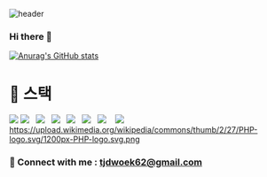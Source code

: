 
![header](https://capsule-render.vercel.app/api?type=slice&color=E3A6AE&height=300&section=header&text=jeon-seongjae&fontColor=d6ace6fontSize=80)
### Hi there 👋
[![Anurag's GitHub stats](https://github-readme-stats.vercel.app/api?username=jeon-seongjae&hide=contribs,stars&show_icons=true&theme=buefy)](https://github.com/anuraghazra/github-readme-stats) 

# :wrench: 스택
<img src="https://camo.githubusercontent.com/9d07c04bdd98c662d5df9d4e1cc1de8446ffeaebca330feb161f1fb8e1188204/68747470733a2f2f696d672e736869656c64732e696f2f62616467652f4a6176615363726970742d4637444631453f7374796c653d666f722d7468652d6261646765266c6f676f3d6a617661736372697074266c6f676f436f6c6f723d626c61636b"/> <img src="https://camo.githubusercontent.com/f3dc139d1f72935e63051e92a842c47c4b040004e3c4edf5430fbf8b3e1a6dd4/68747470733a2f2f696d672e736869656c64732e696f2f62616467652f6e6f64652e6a732532302d2532333333393933332e7376673f267374796c653d666f722d7468652d6261646765266c6f676f3d6e6f64652e6a73266c6f676f436f6c6f723d7768697465"/>&nbsp;&nbsp;&nbsp;<img src="https://img.shields.io/badge/MySQL-black?style=for-the-badge&logo=MySQL&logoColor=white"/>&nbsp;&nbsp;&nbsp;<img src="https://img.shields.io/badge/Sequelize-black?style=for-the-badge&logo=Sega&logoColor=0089CF"/>&nbsp;&nbsp;&nbsp;<img src="https://img.shields.io/badge/JWT-black?style=for-the-badge&logo=JSON%20Web%20Tokens&logoColor=white"/>&nbsp;&nbsp;&nbsp;<img src="https://img.shields.io/badge/Express-black?style=for-the-badge&logo=Express&logoColor=lightgrey"/>&nbsp;&nbsp;&nbsp;<img src="https://img.shields.io/badge/Amazon%20AWS-black?style=for-the-badge&logo=Amazon%20AWS&logoColor=orange"/>&nbsp;&nbsp;&nbsp; <img src="https://camo.githubusercontent.com/268ac512e333b69600eb9773a8f80b7a251f4d6149642a50a551d4798183d621/68747470733a2f2f696d672e736869656c64732e696f2f62616467652f52656163742d3230323332413f7374796c653d666f722d7468652d6261646765266c6f676f3d7265616374266c6f676f436f6c6f723d363144414642"/>&nbsp;&nbsp;&nbsp;
https://upload.wikimedia.org/wikipedia/commons/thumb/2/27/PHP-logo.svg/1200px-PHP-logo.svg.png

### 🔗 Connect with me : tjdwoek62@gmail.com

